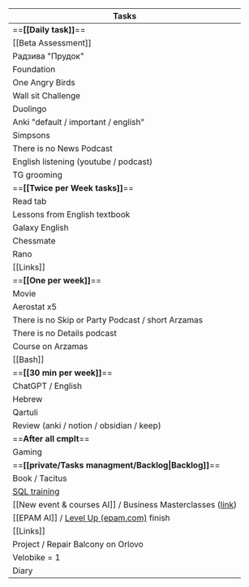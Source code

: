 
| Tasks                                                                                                                                                                                     |
| ----------------------------------------------------------------------------------------------------------------------------------------------------------------------------------------- |
| ==__[[Daily task]]__==                                                                                                                                                                    |
| [[Beta Assessment]]                                                                                                                                                                       |
| Радзива "Прудок"                                                                                                                                                                          |
| Foundation                                                                                                                                                                                |
| One Angry Birds                                                                                                                                                                           |
| Wall sit Challenge                                                                                                                                                                        |
| Duolingo                                                                                                                                                                                  |
| Anki "default / important / english"                                                                                                                                                      |
| Simpsons                                                                                                                                                                                  |
| There is no News Podcast                                                                                                                                                                  |
| English listening (youtube / podcast)                                                                                                                                                     |
| TG grooming                                                                                                                                                                               |
| ==__[[Twice per Week tasks]]__==                                                                                                                                                          |
| Read tab                                                                                                                                                                                  |
| Lessons from English textbook                                                                                                                                                             |
| Galaxy English                                                                                                                                                                            |
| Chessmate                                                                                                                                                                                 |
| Rano                                                                                                                                                                                      |
| [[Links]]                                                                                                                                                                                 |
| ==__[[One per week]]__==                                                                                                                                                                  |
| Movie                                                                                                                                                                                     |
| Aerostat x5                                                                                                                                                                               |
| There is no Skip or Party Podcast / short Arzamas                                                                                                                                         |
| There is no Details podcast                                                                                                                                                               |
| Course on Arzamas                                                                                                                                                                         |
| [[Bash]]                                                                                                                                                                                  |
| ==__[[30 min per week]]__==                                                                                                                                                               |
| ChatGPT / English                                                                                                                                                                         |
| Hebrew                                                                                                                                                                                    |
| Qartuli                                                                                                                                                                                   |
| Review (anki / notion / obsidian / keep)                                                                                                                                                  |
| ==__After all cmplt__==                                                                                                                                                                   |
| Gaming                                                                                                                                                                                    |
| ==__[[private/Tasks managment/Backlog\|Backlog]]__==                                                                                                                                      |
| Book / Tacitus                                                                                                                                                                            |
| [SQL training](https://sqltest.online/)                                                                                                                                                   |
| [[New event & courses AI]] / Business Masterclasses ([link](https://videoportal.epam.com/playlist/OJMBo37n/play/2JwQldqa "https://videoportal.epam.com/playlist/ojmbo37n/play/2jwqldqa")) |
| [[EPAM AI]] / [Level Up (epam.com)](https://levelup.epam.com/skill/skillId=7770000000002718987&skillLevelId=7770000000000001001) finish                                                   |
| [[Links]]                                                                                                                                                                                 |
| Project / Repair Balcony on Orlovo                                                                                                                                                        |
| Velobike = 1                                                                                                                                                                              |
| Diary                                                                                                                                                                                     |


